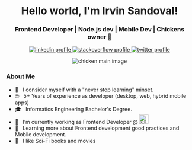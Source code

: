 <h1 align="center">Hello world, I'm Irvin Sandoval!</h1>
<h3 align="center">Frontend Developer | Node.js dev | Mobile Dev | Chickens owner 🐔 </h3>

<p align="center">
  <a href="https://www.linkedin.com/in/irvandoval/">
    <img
      alt="linkedin profile"
      src="https://img.shields.io/badge/-LinkedIn-blue?style=flat-square&logo=Linkedin&logoColor=white&link=https://www.linkedin.com/in/irvandoval/"
     />
  </a>
  <a href="https://stackoverflow.com/users/5797873/irvin-sandoval">
    <img
      alt="stackoverflow profile"
      src="https://img.shields.io/stackexchange/stackoverflow/r/5797873?label=StackOverflow&logo=stackoverflow&style=flat-square"
     />
  </a>
   <a href="https://www.twitter.com/irvandoval">
    <img
      alt="twitter profile"
      src="https://img.shields.io/badge/-Twitter-1ca0f1?style=flat-square&labelColor=1ca0f1&logo=twitter&logoColor=white&link=https://twitter.com/irvandoval"
     />
  </a>
</p>

<p align="center">
  <img
    alt="chicken main image"
    src="https://i.pinimg.com/originals/ef/75/54/ef755473c3d60971cb4ff63c0e6846d5.gif"
  />
</p>

<div align="left"> 
  <h3>About Me</h3>
  
  - 🤔 &nbsp; I consider myself with a "never stop learning" minset.
  - 🤓 &nbsp; 5+ Years of experience as developer (desktop, web, hybrid mobile apps)
  - 🎓 &nbsp; Informatics Engineering Bachelor's Degree.
  - 💼 &nbsp; I’m currently working as Frontend Developer @
      <a href="https://www.2600hz.com/">
        <img
          alt="2600Hz logo"
          src="https://avatars.githubusercontent.com/u/408801?s=50&v=4"
          width="25"
          height="25"
         />
      </a>
  - 🌱 &nbsp; Learning more about Frontend development good practices and Mobile development.
  - 🤖 &nbsp; I like Sci-Fi books and movies
</div>
